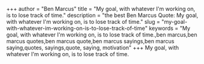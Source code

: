 +++
author = "Ben Marcus"
title = "My goal, with whatever I'm working on, is to lose track of time."
description = "the best Ben Marcus Quote: My goal, with whatever I'm working on, is to lose track of time."
slug = "my-goal-with-whatever-im-working-on-is-to-lose-track-of-time"
keywords = "My goal, with whatever I'm working on, is to lose track of time.,ben marcus,ben marcus quotes,ben marcus quote,ben marcus sayings,ben marcus saying,quotes, sayings,quote, saying, motivation"
+++
My goal, with whatever I'm working on, is to lose track of time.
